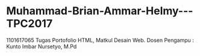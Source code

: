 # Muhammad-Brian-Ammar-Helmy---TPC2017
1101617065
Tugas Portofolio HTML, Matkul Desain Web. Dosen Pengampu : Kunto Imbar Nursetyo, M.Pd
